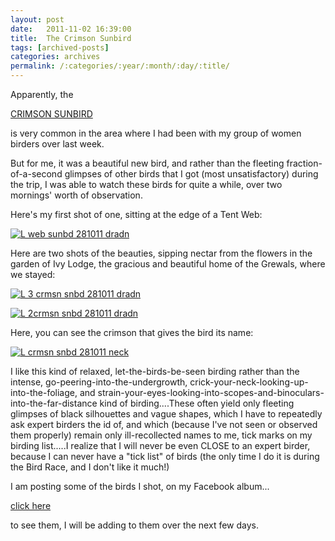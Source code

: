 ```yaml
---
layout: post
date:	2011-11-02 16:39:00
title:  The Crimson Sunbird
tags: [archived-posts]
categories: archives
permalink: /:categories/:year/:month/:day/:title/
---
```

Apparently, the

<a href="http://en.wikipedia.org/wiki/Crimson_Sunbird"> CRIMSON SUNBIRD </a>

is very common in the area where I had been with my group of women birders over last week.

But for me, it was a beautiful new bird, and rather than the fleeting fraction-of-a-second glimpses of other birds that I got (most unsatisfactory) during the trip, I was able to watch these birds for quite a while, over two mornings' worth of observation.

Here's my first shot of one, sitting at the edge of a Tent Web:

<a href="http://s1142.photobucket.com/albums/n602/Deepapctrsglr/?action=view&amp;current=IMG_8867.jpg" target="_blank"><img src="http://i1142.photobucket.com/albums/n602/Deepapctrsglr/IMG_8867.jpg" border="0" alt="L web sunbd 281011 dradn"></a>


Here are two  shots of the beauties, sipping nectar from the flowers in the garden of Ivy Lodge, the gracious and beautiful home of the Grewals, where we stayed:


<a href="http://s1142.photobucket.com/albums/n602/Deepapctrsglr/?action=view&amp;current=IMG_8894-1.jpg" target="_blank"><img src="http://i1142.photobucket.com/albums/n602/Deepapctrsglr/IMG_8894-1.jpg" border="0" alt="L 3 crmsn snbd 281011 dradn"></a>


<a href="http://s1142.photobucket.com/albums/n602/Deepapctrsglr/?action=view&amp;current=IMG_8897-1.jpg" target="_blank"><img src="http://i1142.photobucket.com/albums/n602/Deepapctrsglr/IMG_8897-1.jpg" border="0" alt="L 2crmsn snbd 281011 dradn"></a>

Here, you can see the crimson that gives the bird its name:


<a href="http://s1142.photobucket.com/albums/n602/Deepapctrsglr/?action=view&amp;current=IMG_8901.jpg" target="_blank"><img src="http://i1142.photobucket.com/albums/n602/Deepapctrsglr/IMG_8901.jpg" border="0" alt="L crmsn snbd 281011 neck"></a>

I like this kind of relaxed, let-the-birds-be-seen birding rather than the intense, go-peering-into-the-undergrowth, crick-your-neck-looking-up-into-the-foliage, and strain-your-eyes-looking-into-scopes-and-binoculars-into-the-far-distance  kind of birding....These often yield only fleeting glimpses of black silhouettes and vague shapes,  which I have to repeatedly ask expert birders the id of, and which (because I've not seen or observed them properly) remain only ill-recollected names to me, tick marks on my birding list.....I realize that I will never be even CLOSE to an expert birder, because I can never have a "tick list" of birds (the only time I do it is during the Bird Race, and I don't like it much!)

I am posting some of the birds I shot, on my Facebook album...

<a href="http://www.facebook.com/photo.php?fbid=10150355865903878&set=a.10150355865788878.362627.587058877&type=1"> click here </a>

to see them, I will be adding to them over the next few days.
